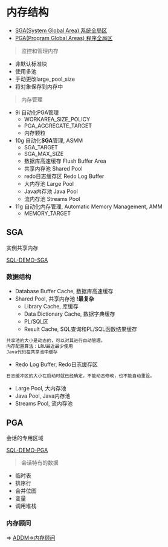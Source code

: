 # 内存结构

- [SGA(System Global Area) 系统全局区](#sga)
- [PGA(Program Global Areas) 程序全局区](#pga)

> 监控和管理内存

- 非默认标准块
- 使用多池
- 手动更改large_pool_size
- 将对象保存到内存中

> 内存管理

- 9i 自动化PGA管理
  - WORKAREA_SIZE_POLICY
  - PGA_AGGREGATE_TARGET
  - 内存颗粒
- 10g 自动化**SGA**管理, ASMM
  - SGA_TARGET
  - SGA_MAX_SIZE
  - 数据库高速缓存 Flush Buffer Area
  - 共享内存池 Shared Pool
  - redo日志缓存区 Redo Log Buffer
  - 大内存池 Large Pool
  - Java内存池 Java Pool
  - 流内存池 Streams Pool
- 11g 自动化内存管理, Automatic Memory Management, AMM
  - MEMORY_TARGET


## SGA
实例共享内存

[SQL-DEMO-SGA](../../sql_scripts/mgmt/memory/mem_sga.sql)



### 数据结构

- Database Buffer Cache, 数据库高速缓存
- Shared Pool, 共享内存池 **!最复杂**
  - Library Cache, 库缓存
  - Data Dictionary Cache, 数据字典缓存
  - PL/SQL区
  - Result Cache, SQL查询和PL/SQL函数结果缓存
```html
共享池的大小是动态的，可以对其进行自动管理。
内存配置算法：LRU最近最少使用
Java代码在共享池中缓存
```
- Redo Log Buffer, Redo日志缓存区
```html
日志缓冲区的大小在启动时就已经确定，不能动态修改，也不能自动重设。
```
- Large Pool, 大内存池
- Java Pool, Java内存池
- Streams Pool, 流内存池



## PGA
会话的专用区域

[SQL-DEMO-PGA](../../sql_scripts/mgmt/memory/mem_pga.sql)


> 会话特有的数据

- 临时表
- 排序行
- 合并位图
- 变量
- 调用堆栈



### 内存顾问

=> [ADDM=>内存顾问](../../Optimize/ADDM/ADDM.md#顾问)
